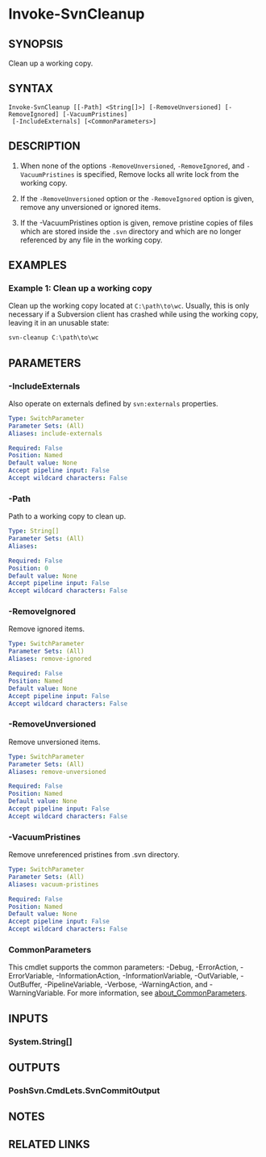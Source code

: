 ﻿---
external help file: PoshSvn.dll-Help.xml
Module Name: PoshSvn
online version: https://www.poshsvn.com/docs/Invoke-SvnCleanup/
schema: 2.0.0
---

# Invoke-SvnCleanup

## SYNOPSIS
Clean up a working copy.

## SYNTAX

```
Invoke-SvnCleanup [[-Path] <String[]>] [-RemoveUnversioned] [-RemoveIgnored] [-VacuumPristines]
 [-IncludeExternals] [<CommonParameters>]
```

## DESCRIPTION

1. When none of the options `-RemoveUnversioned`, `-RemoveIgnored`, and
`-VacuumPristines` is specified, Remove locks all write lock
from the working copy.

2. If the `-RemoveUnversioned` option or the `-RemoveIgnored` option
is given, remove any unversioned or ignored items.

3. If the -VacuumPristines option is given, remove pristine copies of
files which are stored inside the `.svn` directory and which are no longer
referenced by any file in the working copy.

## EXAMPLES

### Example 1: Clean up a working copy

Clean up the working copy located at `C:\path\to\wc`. Usually, this is only
necessary if a Subversion client has crashed while using the working copy,
leaving it in an unusable state:

```powershell
svn-cleanup C:\path\to\wc
```

## PARAMETERS

### -IncludeExternals
Also operate on externals defined by `svn:externals` properties.

```yaml
Type: SwitchParameter
Parameter Sets: (All)
Aliases: include-externals

Required: False
Position: Named
Default value: None
Accept pipeline input: False
Accept wildcard characters: False
```

### -Path
Path to a working copy to clean up.

```yaml
Type: String[]
Parameter Sets: (All)
Aliases:

Required: False
Position: 0
Default value: None
Accept pipeline input: False
Accept wildcard characters: False
```

### -RemoveIgnored
Remove ignored items.

```yaml
Type: SwitchParameter
Parameter Sets: (All)
Aliases: remove-ignored

Required: False
Position: Named
Default value: None
Accept pipeline input: False
Accept wildcard characters: False
```

### -RemoveUnversioned
Remove unversioned items.

```yaml
Type: SwitchParameter
Parameter Sets: (All)
Aliases: remove-unversioned

Required: False
Position: Named
Default value: None
Accept pipeline input: False
Accept wildcard characters: False
```

### -VacuumPristines
Remove unreferenced pristines from .svn directory.

```yaml
Type: SwitchParameter
Parameter Sets: (All)
Aliases: vacuum-pristines

Required: False
Position: Named
Default value: None
Accept pipeline input: False
Accept wildcard characters: False
```

### CommonParameters
This cmdlet supports the common parameters: -Debug, -ErrorAction, -ErrorVariable, -InformationAction, -InformationVariable, -OutVariable, -OutBuffer, -PipelineVariable, -Verbose, -WarningAction, and -WarningVariable. For more information, see [about_CommonParameters](http://go.microsoft.com/fwlink/?LinkID=113216).

## INPUTS

### System.String[]

## OUTPUTS

### PoshSvn.CmdLets.SvnCommitOutput

## NOTES

## RELATED LINKS
